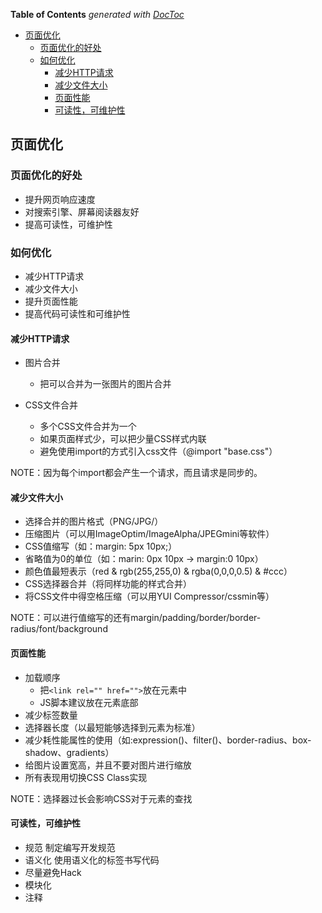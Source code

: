 <!-- START doctoc generated TOC please keep comment here to allow auto update -->
<!-- DON'T EDIT THIS SECTION, INSTEAD RE-RUN doctoc TO UPDATE -->
**Table of Contents**  *generated with [DocToc](https://github.com/thlorenz/doctoc)*

- [页面优化](#%E9%A1%B5%E9%9D%A2%E4%BC%98%E5%8C%96)
  - [页面优化的好处](#%E9%A1%B5%E9%9D%A2%E4%BC%98%E5%8C%96%E7%9A%84%E5%A5%BD%E5%A4%84)
  - [如何优化](#%E5%A6%82%E4%BD%95%E4%BC%98%E5%8C%96)
    - [减少HTTP请求](#%E5%87%8F%E5%B0%91http%E8%AF%B7%E6%B1%82)
    - [减少文件大小](#%E5%87%8F%E5%B0%91%E6%96%87%E4%BB%B6%E5%A4%A7%E5%B0%8F)
    - [页面性能](#%E9%A1%B5%E9%9D%A2%E6%80%A7%E8%83%BD)
    - [可读性，可维护性](#%E5%8F%AF%E8%AF%BB%E6%80%A7%EF%BC%8C%E5%8F%AF%E7%BB%B4%E6%8A%A4%E6%80%A7)

<!-- END doctoc generated TOC please keep comment here to allow auto update -->

## 页面优化

### 页面优化的好处

- 提升网页响应速度
- 对搜索引擎、屏幕阅读器友好
- 提高可读性，可维护性

### 如何优化

- 减少HTTP请求
- 减少文件大小
- 提升页面性能
- 提高代码可读性和可维护性

#### 减少HTTP请求

- 图片合并

	- 把可以合并为一张图片的图片合并

- CSS文件合并
	- 多个CSS文件合并为一个
	- 如果页面样式少，可以把少量CSS样式内联
	- 避免使用import的方式引入css文件（@import "base.css"）
	
NOTE：因为每个import都会产生一个请求，而且请求是同步的。

#### 减少文件大小

- 选择合并的图片格式（PNG/JPG/）
- 压缩图片（可以用ImageOptim/ImageAlpha/JPEGmini等软件）
- CSS值缩写（如：margin: 5px 10px;）
- 省略值为0的单位（如：marin: 0px 10px -> margin:0 10px）
- 颜色值最短表示（red & rgb(255,255,0) & rgba(0,0,0,0.5) & #ccc）
- CSS选择器合并（将同样功能的样式合并）
- 将CSS文件中得空格压缩（可以用YUI Compressor/cssmin等）

NOTE：可以进行值缩写的还有margin/padding/border/border-radius/font/background

#### 页面性能

- 加载顺序
	- 把`<link rel="" href="">`放在<head>元素中
	- JS脚本建议放在<body>元素底部
- 减少标签数量
- 选择器长度（以最短能够选择到元素为标准）
- 减少耗性能属性的使用（如:expression()、filter()、border-radius、box-shadow、gradients）
- 给图片设置宽高，并且不要对图片进行缩放
- 所有表现用切换CSS Class实现
 
NOTE：选择器过长会影响CSS对于元素的查找

#### 可读性，可维护性

- 规范
制定编写开发规范
- 语义化
使用语义化的标签书写代码
- 尽量避免Hack
- 模块化
- 注释